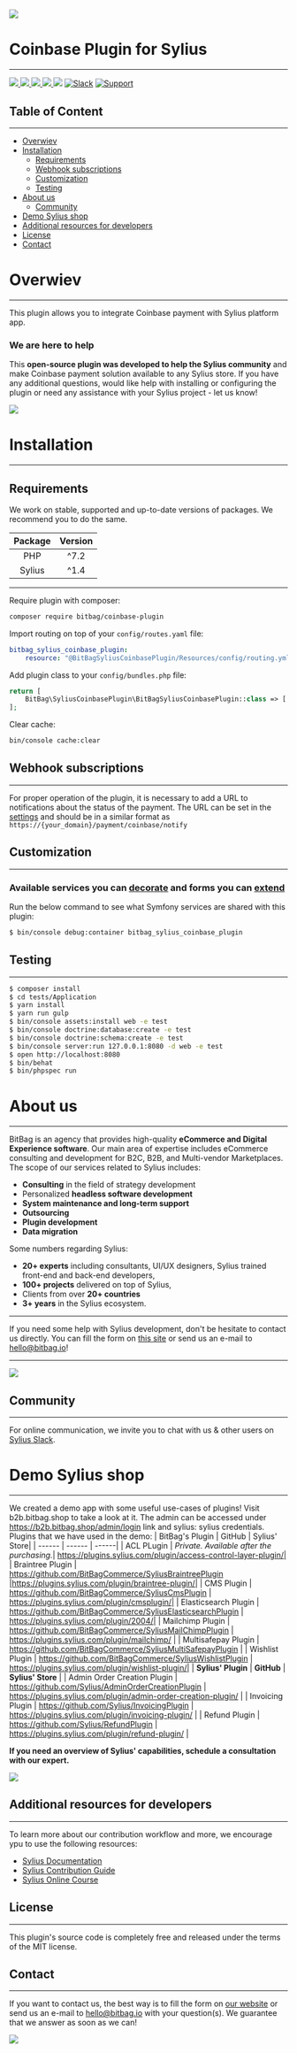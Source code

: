 # [![](https://bitbag.io/wp-content/uploads/2020/10/coinbase.png)](https://bitbag.io/?utm_source=github&utm_medium=referral&utm_campaign=plugins_coinbase) 

# Coinbase Plugin for Sylius
----

[![](https://img.shields.io/packagist/l/bitbag/coinbase-plugin.svg) ](https://packagist.org/packages/bitbag/coinbase-plugin "License") [ ![](https://img.shields.io/packagist/v/bitbag/coinbase-plugin.svg) ](https://packagist.org/packages/bitbag/coinbase-plugin "Version") [ ![](https://travis-ci.org/BitBagCommerce/SyliusCoinbasePlugin.svg?branch=master) ](https://travis-ci.org/BitBagCommerce/SyliusCoinbasePlugin "Build status")[ ![](https://img.shields.io/scrutinizer/g/BitBagCommerce/SyliusCoinbasePlugin.svg) ](https://scrutinizer-ci.com/g/BitBagCommerce/SyliusCoinbasePlugin "Scrutinizer") [![](https://poser.pugx.org/bitbag/coinbase-plugin/downloads)](https://packagist.org/packages/bitbag/coinbase-plugin "Total Downloads") [![Slack](https://img.shields.io/badge/community%20chat-slack-FF1493.svg)](http://sylius-devs.slack.com) [![Support](https://img.shields.io/badge/support-contact%20author-blue])](https://bitbag.io/contact-us/?utm_source=github&utm_medium=referral&utm_campaign=plugins_coinbase)

## Table of Content
---
* [Overwiev](#overwiev)
* [Installation](#installation)
  * [Requirements](#requirements)
  * [Webhook subscriptions](#webhook-subscriptions)
  * [Customization](#customization)
  * [Testing](#testing)
* [About us](#about-us)
  * [Community](#community)
* [Demo Sylius shop](#demo-sylius-shop)
* [Additional resources for developers](#additional-resources-for-developers)
* [License](#license)
* [Contact](#contact)


# Overwiev
---
This plugin allows you to integrate Coinbase payment with Sylius platform app.

### We are here to help
This **open-source plugin was developed to help the Sylius community** and make Coinbase payment solution available to any Sylius store. If you have any additional questions, would like help with installing or configuring the plugin or need any assistance with your Sylius project - let us know!

[![](https://bitbag.io/wp-content/uploads/2020/10/button-contact.png)](https://bitbag.io/contact-us/?utm_source=github&utm_medium=referral&utm_campaign=plugins_coinbase) 


# Installation
---

## Requirements

 We work on stable, supported and up-to-date versions of packages. We recommend you to do the same.  

| Package       | Version        |
|:-------------:|:--------------:|
| PHP           |  ^7.2  |
| Sylius           |  ^1.4  |
---
 Require plugin with composer:

```bash
composer require bitbag/coinbase-plugin
```

 Import routing on top of your `config/routes.yaml` file:

```yaml
bitbag_sylius_coinbase_plugin:
    resource: "@BitBagSyliusCoinbasePlugin/Resources/config/routing.yml"
```

 Add plugin class to your `config/bundles.php` file:

```php
return [
    BitBag\SyliusCoinbasePlugin\BitBagSyliusCoinbasePlugin::class => ['all' => true],
];
```

 Clear cache:

```bash
bin/console cache:clear
```
    
## Webhook subscriptions
----
For proper operation of the plugin, it is necessary to add a URL to notifications about the status of the payment. The URL can be set in the [settings](https://commerce.coinbase.com/dashboard/settings) and should be in a similar format as `https://{your_domain}/payment/coinbase/notify`
   
## Customization
----
### Available services you can [decorate](https://symfony.com/doc/current/service_container/service_decoration.html) and forms you can [extend](http://symfony.com/doc/current/form/create_form_type_extension.html)

Run the below command to see what Symfony services are shared with this plugin:
 
```bash
$ bin/console debug:container bitbag_sylius_coinbase_plugin
```

## Testing
----
```bash
$ composer install
$ cd tests/Application
$ yarn install
$ yarn run gulp
$ bin/console assets:install web -e test
$ bin/console doctrine:database:create -e test
$ bin/console doctrine:schema:create -e test
$ bin/console server:run 127.0.0.1:8080 -d web -e test
$ open http://localhost:8080
$ bin/behat
$ bin/phpspec run
```

# About us
---

BitBag is an agency that provides high-quality **eCommerce and Digital Experience software**. Our main area of expertise includes eCommerce consulting and development for B2C, B2B, and Multi-vendor Marketplaces. 
The scope of our services related to Sylius includes:
- **Consulting** in the field of strategy development
- Personalized **headless software development**
- **System maintenance and long-term support**
- **Outsourcing**
- **Plugin development**
- **Data migration**

Some numbers regarding Sylius:
* **20+ experts** including consultants, UI/UX designers, Sylius trained front-end and back-end developers,
* **100+ projects** delivered on top of Sylius,
* Clients from over **20+ countries** 
* **3+ years** in the Sylius ecosystem.

---

If you need some help with Sylius development, don't be hesitate to contact us directly. You can fill the form on [this site](https://bitbag.io/contact-us/?utm_source=github&utm_medium=referral&utm_campaign=plugins_coinbase) or send us an e-mail to hello@bitbag.io!

---

[![](https://bitbag.io/wp-content/uploads/2020/10/badges-sylius.png)](https://bitbag.io/contact-us/?utm_source=github&utm_medium=referral&utm_campaign=plugins_coinbase) 

## Community
----
For online communication, we invite you to chat with us & other users on [Sylius Slack](https://sylius-devs.slack.com/). 

# Demo Sylius shop
---

We created a demo app with some useful use-cases of plugins!
Visit b2b.bitbag.shop to take a look at it. The admin can be accessed under https://b2b.bitbag.shop/admin/login link and sylius: sylius credentials.
Plugins that we have used in the demo:
| BitBag's Plugin | GitHub | Sylius' Store|
| ------ | ------ | ------|
| ACL PLugin | *Private. Available after the purchasing.*| https://plugins.sylius.com/plugin/access-control-layer-plugin/| 
| Braintree Plugin | https://github.com/BitBagCommerce/SyliusBraintreePlugin |https://plugins.sylius.com/plugin/braintree-plugin/|
| CMS Plugin | https://github.com/BitBagCommerce/SyliusCmsPlugin | https://plugins.sylius.com/plugin/cmsplugin/|
| Elasticsearch Plugin | https://github.com/BitBagCommerce/SyliusElasticsearchPlugin | https://plugins.sylius.com/plugin/2004/|
| Mailchimp Plugin | https://github.com/BitBagCommerce/SyliusMailChimpPlugin | https://plugins.sylius.com/plugin/mailchimp/ |
| Multisafepay Plugin | https://github.com/BitBagCommerce/SyliusMultiSafepayPlugin |
| Wishlist Plugin | https://github.com/BitBagCommerce/SyliusWishlistPlugin | https://plugins.sylius.com/plugin/wishlist-plugin/|
| **Sylius' Plugin** | **GitHub** | **Sylius' Store** |
| Admin Order Creation Plugin | https://github.com/Sylius/AdminOrderCreationPlugin | https://plugins.sylius.com/plugin/admin-order-creation-plugin/ |
| Invoicing Plugin | https://github.com/Sylius/InvoicingPlugin | https://plugins.sylius.com/plugin/invoicing-plugin/ |
| Refund Plugin | https://github.com/Sylius/RefundPlugin | https://plugins.sylius.com/plugin/refund-plugin/ |

**If you need an overview of Sylius' capabilities, schedule a consultation with our expert.**

[![](https://bitbag.io/wp-content/uploads/2020/10/button_free_consulatation-1.png)](https://bitbag.io/contact-us/?utm_source=github&utm_medium=referral&utm_campaign=plugins_coinbase) 


## Additional resources for developers
---
To learn more about our contribution workflow and more, we encourage ypu to use the following resources:  
* [Sylius Documentation](https://docs.sylius.com/en/latest/)
* [Sylius Contribution Guide](https://docs.sylius.com/en/latest/contributing/)
* [Sylius Online Course](https://sylius.com/online-course/)


   
## License
 ---

This plugin's source code is completely free and released under the terms of the MIT license.

[//]: # (These are reference links used in the body of this note and get stripped out when the markdown processor does its job. There is no need to format nicely because it shouldn't be seen.) 

## Contact
---
If you want to contact us, the best way is to fill the form on  [our website](https://bitbag.io/contact-us/?utm_source=github&utm_medium=referral&utm_campaign=plugins_coinbase) or send us an e-mail to hello@bitbag.io with your question(s). We guarantee that we answer as soon as we can! 

[![](https://bitbag.io/wp-content/uploads/2020/10/footer.png)](https://bitbag.io/contact-us/?utm_source=github&utm_medium=referral&utm_campaign=plugins_coinbase)
